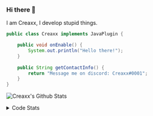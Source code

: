 ### Hi there 👋

I am Creaxx, I develop stupid things. 

```java
public class Creaxx implements JavaPlugin {

    public void onEnable() {
        System.out.println("Hello there!");
    }
    
    public String getContactInfo() {
        return "Message me on discord: Creaxx#0001";
    }
}
```

![Creaxx's Github Stats](https://github-readme-stats.vercel.app/api?username=CreaxxOG&show_icons=true&theme=dark&count_private=true)

<details>
  <summary>Code Stats</summary>

<!--START_SECTION:waka-->
![Code Time](http://img.shields.io/badge/Code%20Time-869%20hrs%2012%20mins-blue)

![Lines of code](https://img.shields.io/badge/From%20Hello%20World%20I%27ve%20Written-3%20Thousand%20lines%20of%20code-blue)

**🐱 My GitHub Data** 

> 🏆 492 Contributions in the Year 2022
 > 
> 📦 227.2 kB Used in GitHub's Storage 
 > 
> 🚫 Not Opted to Hire
 > 
> 📜 3 Public Repositories 
 > 
> 🔑 2 Private Repositories  
 > 
**I'm a Night 🦉** 

```text
🌞 Morning    8 commits      ░░░░░░░░░░░░░░░░░░░░░░░░░   2.56% 
🌆 Daytime    132 commits    ██████████░░░░░░░░░░░░░░░   42.31% 
🌃 Evening    151 commits    ████████████░░░░░░░░░░░░░   48.4% 
🌙 Night      21 commits     █░░░░░░░░░░░░░░░░░░░░░░░░   6.73%

```
📅 **I'm Most Productive on Wednesday** 

```text
Monday       52 commits     ████░░░░░░░░░░░░░░░░░░░░░   16.67% 
Tuesday      62 commits     █████░░░░░░░░░░░░░░░░░░░░   19.87% 
Wednesday    67 commits     █████░░░░░░░░░░░░░░░░░░░░   21.47% 
Thursday     38 commits     ███░░░░░░░░░░░░░░░░░░░░░░   12.18% 
Friday       34 commits     ██░░░░░░░░░░░░░░░░░░░░░░░   10.9% 
Saturday     27 commits     ██░░░░░░░░░░░░░░░░░░░░░░░   8.65% 
Sunday       32 commits     ██░░░░░░░░░░░░░░░░░░░░░░░   10.26%

```


📊 **This Week I Spent My Time On** 

```text
💬 Programming Languages: 
Java                     17 hrs 19 mins      █████████████████████░░░░   86.02% 
XML                      1 hr 47 mins        ██░░░░░░░░░░░░░░░░░░░░░░░   8.87% 
Kotlin                   36 mins             ░░░░░░░░░░░░░░░░░░░░░░░░░   3.05% 
Markdown                 8 mins              ░░░░░░░░░░░░░░░░░░░░░░░░░   0.73% 
YAML                     8 mins              ░░░░░░░░░░░░░░░░░░░░░░░░░   0.72%

🔥 Editors: 
IntelliJ                 20 hrs 8 mins       █████████████████████████   100.0%

```

**I Mostly Code in Java** 

```text
Java                     6 repos             ████████████████░░░░░░░░░   66.67% 
EJS                      1 repo              ██░░░░░░░░░░░░░░░░░░░░░░░   11.11% 
Kotlin                   1 repo              ██░░░░░░░░░░░░░░░░░░░░░░░   11.11% 
Python                   1 repo              ██░░░░░░░░░░░░░░░░░░░░░░░   11.11%

```



 Last Updated on 09/09/2022 06:43:10 UTC
<!--END_SECTION:waka-->
</details>
